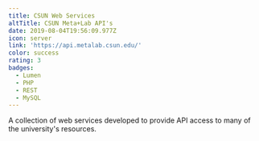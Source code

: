 ```yaml
---
title: CSUN Web Services
altTitle: CSUN Meta+Lab API's
date: 2019-08-04T19:56:09.977Z
icon: server
link: 'https://api.metalab.csun.edu/'
color: success
rating: 3
badges:
  - Lumen
  - PHP
  - REST
  - MySQL
---
```

A collection of web services developed to provide API access to many of the university's resources.
